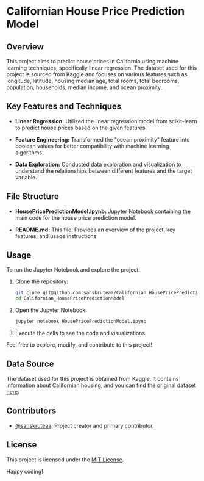 # Californian House Price Prediction Model

## Overview

This project aims to predict house prices in California using machine learning techniques, specifically linear regression. The dataset used for this project is sourced from Kaggle and focuses on various features such as longitude, latitude, housing median age, total rooms, total bedrooms, population, households, median income, and ocean proximity.

## Key Features and Techniques

- **Linear Regression:** Utilized the linear regression model from scikit-learn to predict house prices based on the given features.
  
- **Feature Engineering:** Transformed the "ocean proximity" feature into boolean values for better compatibility with machine learning algorithms.
  
- **Data Exploration:** Conducted data exploration and visualization to understand the relationships between different features and the target variable.

## File Structure

- **HousePricePredictionModel.ipynb:** Jupyter Notebook containing the main code for the house price prediction model.

- **README.md:** This file! Provides an overview of the project, key features, and usage instructions.

## Usage

To run the Jupyter Notebook and explore the project:

1. Clone the repository:

    ```bash
    git clone git@github.com:sanskruteaa/Californian_HousePricePredictionModel.git
    cd Californian_HousePricePredictionModel
    ```

2. Open the Jupyter Notebook:

    ```bash
    jupyter notebook HousePricePredictionModel.ipynb
    ```

3. Execute the cells to see the code and visualizations.

Feel free to explore, modify, and contribute to this project!

## Data Source

The dataset used for this project is obtained from Kaggle. It contains information about Californian housing, and you can find the original dataset [here](https://www.kaggle.com/datasets/camnugent/california-housing-prices).

## Contributors

- [@sanskruteaa](https://github.com/sanskruteaa): Project creator and primary contributor.

## License

This project is licensed under the [MIT License](LICENSE).

Happy coding!
